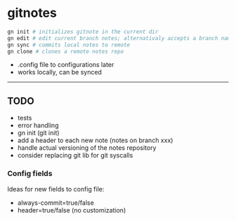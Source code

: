 # gitnotes

```bash
gn init # initializes gitnote in the current dir
gn edit # edit current branch notes; alternativaly accepts a branch name
gn sync # commits local notes to remote
gn clone # clones a remote notes repo
```

- .config file to configurations later
- works locally, can be synced

---

## TODO

- tests
- error handling
- gn init (git init)
- add a header to each new note (notes on branch xxx)
- handle actual versioning of the notes repository
- consider replacing git lib for git syscalls

### Config fields

Ideas for new fields to config file:

- always-commit=true/false
- header=true/false (no customization)
